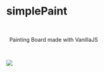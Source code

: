 # simplePaint

<br />

&nbsp; Painting Board made with VanillaJS

<br />

[![](https://img.shields.io/badge/simplePaint-watch-yellow?style=flat&labelColor=2c2c2c&logo=JavaScript)](https://jdentity.github.io/simplePaint/)

<br />
